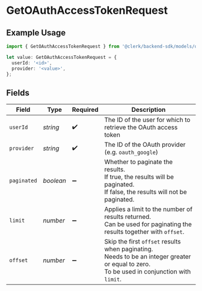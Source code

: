 # GetOAuthAccessTokenRequest

## Example Usage

```typescript
import { GetOAuthAccessTokenRequest } from '@clerk/backend-sdk/models/operations';

let value: GetOAuthAccessTokenRequest = {
  userId: '<id>',
  provider: '<value>',
};
```

## Fields

| Field       | Type      | Required           | Description                                                                                                                                       |
| ----------- | --------- | ------------------ | ------------------------------------------------------------------------------------------------------------------------------------------------- |
| `userId`    | _string_  | :heavy_check_mark: | The ID of the user for which to retrieve the OAuth access token                                                                                   |
| `provider`  | _string_  | :heavy_check_mark: | The ID of the OAuth provider (e.g. `oauth_google`)                                                                                                |
| `paginated` | _boolean_ | :heavy_minus_sign: | Whether to paginate the results.<br/>If true, the results will be paginated.<br/>If false, the results will not be paginated.                     |
| `limit`     | _number_  | :heavy_minus_sign: | Applies a limit to the number of results returned.<br/>Can be used for paginating the results together with `offset`.                             |
| `offset`    | _number_  | :heavy_minus_sign: | Skip the first `offset` results when paginating.<br/>Needs to be an integer greater or equal to zero.<br/>To be used in conjunction with `limit`. |
